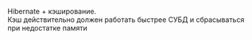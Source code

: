 
Hibernate + кэширование.  
Кэш действительно должен работать быстрее СУБД и сбрасываться при недостатке памяти